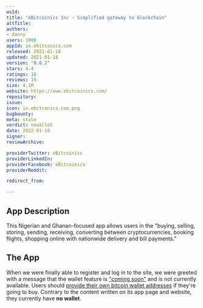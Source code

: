 ```yaml
---
wsId: 
title: "eBitcoinics Inc - Simplified gateway to blockchain"
altTitle: 
authors:
- danny
users: 1000
appId: io.ebitconics.com
released: 2021-01-18
updated: 2021-01-18
version: "0.0.2"
stars: 4.4
ratings: 18
reviews: 15
size: 4.1M
website: https://www.ebitcoinics.com/
repository: 
issue: 
icon: io.ebitconics.com.png
bugbounty: 
meta: stale
verdict: nowallet
date: 2022-01-16
signer: 
reviewArchive:

providerTwitter: eBitcoinics
providerLinkedIn: 
providerFacebook: eBitcoinics
providerReddit: 

redirect_from:

---
```


## App Description

This Nigerian and Ghanan-focused app allows users in the "buying, selling, storing, sending, receiving, converting between cryptocurrencies, booking flights, shopping online with nationwide delivery and bill payments."

## The App

When we were finally able to register and log in to the site, we were greeted with a message that the wallet feature is ["coming soon"](https://twitter.com/BitcoinWalletz/status/1460159363566346241) and is not currently available. Users should [provide their own bitcoin wallet addresses](https://twitter.com/BitcoinWalletz/status/1460158731660922885/photo/1) if they're going to buy. Contrary to the content written on its app page and website, they currently have **no wallet**.

